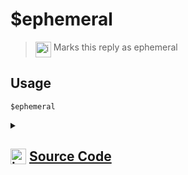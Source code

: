 # $ephemeral
> <img align="top" src="https://upload.wikimedia.org/wikipedia/commons/thumb/e/e4/Infobox_info_icon.svg/160px-Infobox_info_icon.svg.png?20150409153300" alt="image" width="25" height="auto"> Marks this reply as ephemeral
## Usage
```
$ephemeral
```
<details>
<summary>
    
## <img align="top" src="https://cdn4.iconfinder.com/data/icons/iconsimple-logotypes/512/github-512.png" alt="image" width="25" height="auto">  [Source Code](https://github.com/tryforge/ForgeScript-V2/blob/main/src/native/ephemeral.ts)
    
</summary>
    
```ts
import { NativeFunction, Return } from "../structures"

export default new NativeFunction({
    name: "$ephemeral",
    version: "1.0.0",
    description: "Marks this reply as ephemeral",
    unwrap: false,
    execute(ctx) {
        ctx.container.ephemeral = true
        return Return.success()
    },
})

```
    
</details>